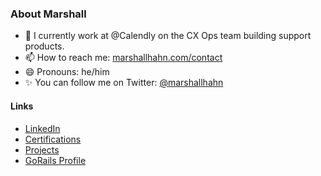 ### About Marshall

- 🔭 I currently work at @Calendly on the CX Ops team building support products.
- 📫 How to reach me: [marshallhahn.com/contact](https://marshallhahn.com/contact)
- 😄 Pronouns: he/him
- ✨ You can follow me on Twitter: [@marshallhahn](https://twitter.com/marshallhahn)

#### Links
- [LinkedIn](https://linkedin.com/in/marshallhahn)
- [Certifications](https://marshallhahn.com/certifications)
- [Projects](https://marshallhahn.com/work)
- [GoRails Profile](https://gorails.com/users/33376)


<!--
**marshallhahn/marshallhahn** is a ✨ _special_ ✨ repository because its `README.md` (this file) appears on your GitHub profile.

Here are some ideas to get you started:

- 🔭 I’m currently working on ...
- 🌱 I’m currently learning ...
- 👯 I’m looking to collaborate on ...
- 🤔 I’m looking for help with ...
- 💬 Ask me about ...
- 📫 How to reach me: ...
- 😄 Pronouns: ...
- ⚡ Fun fact: ...
-->
